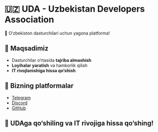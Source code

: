 # 🇺🇿 UDA - Uzbekistan Developers Association  
🚀 O‘zbekiston dasturchilari uchun yagona platforma!  

## 🎯 Maqsadimiz  
- Dasturchilar o‘rtasida **tajriba almashish**  
- **Loyihalar yaratish** va hamkorlik qilish  
- **IT rivojlanishiga hissa qo‘shish**  

## 🔗 Bizning platformalar  
- [Telegram](https://t.me/UDA_Community)  
- [Discord](https://discord.gg/9qHbG26y)  
- [GitHub](GitHub_havolasi)  

## 📢 UDAga qo‘shiling va IT rivojiga hissa qo‘shing!
